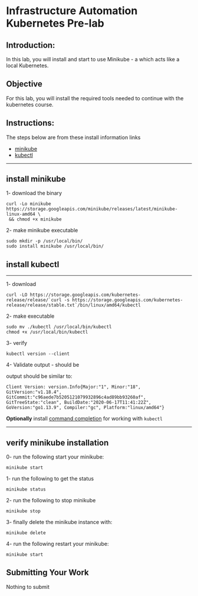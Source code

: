 # Infrastructure Automation Kubernetes Pre-lab

## Introduction: 

In this lab, you will install and start to use Minikube - a which acts like a local Kubernetes.  

## Objective

For this lab, you will install the required tools needed to continue with the kubernetes course.



## Instructions:


The steps below are from these install information links

* [minikube][install-minikube]
* [kubectl][install-kubectl]
---
## install minikube 

1- download the binary

 ```
curl -Lo minikube https://storage.googleapis.com/minikube/releases/latest/minikube-linux-amd64 \
  && chmod +x minikube
```

2- make minikube executable
```
sudo mkdir -p /usr/local/bin/
sudo install minikube /usr/local/bin/
```

## install kubectl
---
1- download
```
curl -LO https://storage.googleapis.com/kubernetes-release/release/`curl -s https://storage.googleapis.com/kubernetes-release/release/stable.txt`/bin/linux/amd64/kubectl
```

2- make executable

```
sudo mv ./kubectl /usr/local/bin/kubectl
chmod +x /usr/local/bin/kubectl

```
3- verify
```
kubectl version --client
```

4- Validate output - should be

output should be similar to:
```
Client Version: version.Info{Major:"1", Minor:"18", GitVersion:"v1.18.4", GitCommit:"c96aede7b5205121079932896c4ad89bb93260af", GitTreeState:"clean", BuildDate:"2020-06-17T11:41:22Z", GoVersion:"go1.13.9", Compiler:"gc", Platform:"linux/amd64"}
```

**Optionally** install [command completion][install-completion] for working with `kubectl`

---

## verify minikube installation

0- run the following start your minikube:
```
minikube start
```

1- run the following to get the status

```
minikube status
```

2- run the following to stop minikube
```
minikube stop
```

3-  finally delete the minikube instance with:
```
minikube delete
```

4- run the following restart your minikube:
```
minikube start
```





## Submitting Your Work

Nothing to submit

[minikube]: https://github.com/kubernetes/minikube
[install-kubectl]: https://kubernetes.io/docs/tasks/tools/install-kubectl/#install-kubectl
[install-minikube]: https://kubernetes.io/docs/tasks/tools/install-minikube/
[install-completion]: https://kubernetes.io/docs/tasks/tools/install-kubectl/#enabling-shell-autocompletion
